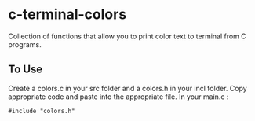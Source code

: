 # c-terminal-colors
Collection of functions that allow you to print color text to terminal from C programs.

## To Use
Create a colors.c in your src folder and a colors.h in your incl folder.
Copy appropriate code and paste into the appropriate file.
In your main.c :
```
#include "colors.h"
```

